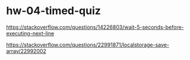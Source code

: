 # hw-04-timed-quiz




https://stackoverflow.com/questions/14226803/wait-5-seconds-before-executing-next-line

https://stackoverflow.com/questions/22991871/localstorage-save-array/22992002